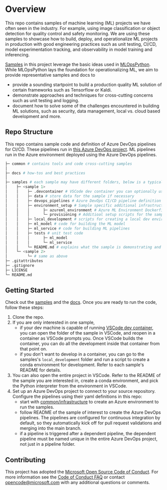 # Overview

This repo contains samples of machine learning (ML) projects we have often seen in the industry.
For example, using image classification or object detection for quality control and safety monitoring.
We are using these samples to showcase how to build, deploy, and operationalize ML projects in production
with good engineering practices such as unit testing, CI/CD,
model experimentation tracking, and observability in model training and inferencing.

[Samples](samples) in this project leverage the basic ideas used in [MLOpsPython](https://github.com/microsoft/MLOpsPython).
While MLOpsPython lays the foundation for operationalizing ML, we aim to provide representative samples and docs to

- provide a sounding startpoint to build a production quality ML solution of certain frameworks such as Tensorflow or Kaldi.
- demonstrate approaches and techniques for cross-cutting concerns such as unit testing and logging.
- document how to solve some of the challenges encountered in building ML solutions, such as security, data management,
local vs. cloud based development and more.

## Repo Structure

This repo contains sample code and definition of Azure DevOps pipelines for CI/CD. These pipelines run in
[this Azure DevOps project](https://dev.azure.com/cse-manufacturing/MLOpsManufacturing/_build?view=folders).
ML pipelines run in the Azure environment deployed using the Azure DevOps pipelines.

```bash
├─ common # contains tools and code cross-cutting samples
│
├─ docs # how-tos and best practices
│
├─ samples # each sample may have different folders, below is a typical example
│    ├─ <sample 1>
│    │    ├─ .devcontainer # VSCode dev container you can optionally use for development
│    │    ├─ data # store data for the sample if necessary
│    │    ├─ devops_pipelines # Azure DevOps CI/CD pipeline definition
│    │    ├─ environment_setup # Sample specific additional infrastructure setup
│    │    │      ├─ azureml_environment # Azure ML Environment Dockerfile
│    │    │      └─ provisioning # Additioal setup scripts for the sample
│    │    ├─ local_development # scripts for creating a local dev environment without having to have a VSCode dev container
│    │    ├─ ml_model # code for building the ML model
│    │    ├─ ml_service # code for building ML pipelines
│    │    ├─ tests # unit test code
│    │    │      ├─ ml_model
│    │    │      └─ ml_service
│    │    └─ README.md # explains what the sample is demonstrating and how to run it
│    └─ <sample 2>
│         └─ # same as above
├─ .gitattributes
├─ .gitignore
├─ LICENSE
└─ README.md
```

## Getting Started

Check out the [samples](./samples) and the [docs](./docs). Once you are ready to run the code, follow these steps:

1. Clone the repo.
2. If you are only interested in one sample,
    - if your dev machine is capable of running
    [VSCode dev container](https://code.visualstudio.com/docs/remote/containers-tutorial), you can open the folder
    of the sample in VSCode, and reopen in a container as VSCode prompts you. Once VSCode builds the container,
    you can do all the development inside that container from that point on.
    - if you don't want to develop in a container, you can go to the samples's `local_development` folder and run
    a script to create a conda environment for development. Refer to each sample's README for details.
3. You can also open the entire project in VSCode. Refer to the README of the sample you are interested in,
create a conda environment, and pick the Python interpreter from the environment in VSCode.
4. Set up an Azure DevOps project to connect to your source repository.
Configure the pipelines using their yaml definitions in this repo:
    - start with [common/infrastructure](common/infrastructure/README.md) to create an Azure environment to run the samples.
    - follow README of the sample of interest to create the Azure DevOps pipelines. The pipelines are configured for
    continuous integration by default,
    so they automatically kick off for pull request validations and merging into the main branch.
    - if a pipeline is triggered after a dependent pipeline,
    the dependent pipeline must be named unique in the entire Azure DevOps project, not just in a pipeline folder.

## Contributing

This project has adopted the [Microsoft Open Source Code of Conduct](https://opensource.microsoft.com/codeofconduct/).
For more information see the [Code of Conduct FAQ](https://opensource.microsoft.com/codeofconduct/faq/)
or contact [opencode@microsoft.com](mailto:opencode@microsoft.com) with any additional questions or comments.
